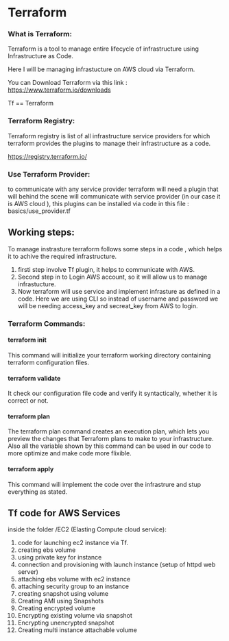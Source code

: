 # Terraform

### What is Terraform:
Terraform is a tool to manage entire lifecycle of infrastructure using Infrastructure as Code.

Here I will be managing infrastucture on AWS cloud via Terraform.

You can Download Terraform via this link : https://www.terraform.io/downloads

Tf == Terraform

### Terraform Registry:
Terraform registry is list of all infrastructure service providers for which terraform provides the plugins to manage their infrastructure as a code.

https://registry.terraform.io/

### Use Terraform Provider:
to communicate with any service provider terraform will need a plugin that will behind the scene will communicate with service provider (in our case it is AWS cloud ), this plugins can be installed via code in this file : basics/use_provider.tf


## Working steps:
To manage instrasture terraform follows some steps in a code , which helps it to achive the required infrastructure.

1. firsti step involve Tf plugin, it helps to communicate with AWS.
2. Second step in to Login AWS account, so it will allow us to manage infrastucture.
3. Now terraform will use service and implement infrasture as defined in a code. Here we are using CLI so instead of username and password we will be needing access_key and secreat_key from AWS to login.

### Terraform Commands:

#### terraform init 
This command will initialize your terraform working directory containing terraform configuration files.

#### terraform validate 
It check our configuration file code and verify it syntactically, whether it is correct or not. 

#### terraform plan 
The terraform plan command creates an execution plan, which lets you preview the changes that Terraform plans to make to your infrastructure. Also all the variable shown by this command can be used in our code to more optimize and make code more flixible.

#### terraform apply
This command will implement the code over the infrastrure and stup everything as stated.

## Tf code for AWS Services
inside the folder /EC2  (Elasting Compute cloud service):
1. code for launching ec2 instance via Tf.
2. creating ebs volume
3. using private key for instance
4. connection and provisioning with launch instance (setup of httpd web server)
5. attaching ebs volume with ec2 instance
6. attaching security group to an instance
7. creating snapshot using volume
8. Creating AMI using Snapshots
9. Creating encrypted volume
10. Encrypting existing volume via snapshot
11. Encrypting unencrypted snapshot 
12. Creating multi instance attachable volume
